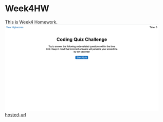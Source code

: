 # Week4HW
This is Week4 Homework.
![screenshot 1](assets/sfx/screenshot1.png)
[hosted-url](https://avmancillas.github.io/Week4HW/)